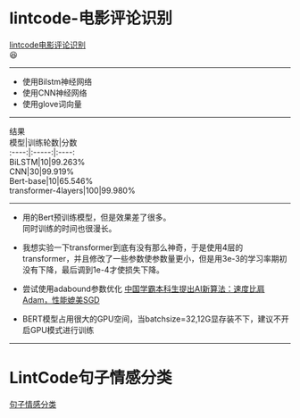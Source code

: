 # lintcode-电影评论识别

[lintcode电影评论识别](https://www.lintcode.com/ai/movie-review-recognition/overview)  
:laughing:
***
+ 使用Bilstm神经网络
+ 使用CNN神经网络
+ 使用glove词向量

***
结果    
模型|训练轮数|分数     
:----:|:-----:|:----:  
BiLSTM|10|99.263%      
CNN|30|99.919%     
Bert-base|10|65.546%   
transformer-4layers|100|99.980%  
***
+ 用的Bert预训练模型，但是效果差了很多。  
同时训练的时间也很漫长。
+ 我想实验一下transformer到底有没有那么神奇，于是使用4层的transformer，并且修改了一些参数使参数量更小，但是用3e-3的学习率期初没有下降，最后调到1e-4才使损失下降。
+ 尝试使用adabound参数优化  [中国学霸本科生提出AI新算法：速度比肩Adam，性能媲美SGD](https://baijiahao.baidu.com/s?id=1626597958173084746&wfr=spider&for=pc)

+ BERT模型占用很大的GPU空间，当batchsize=32,12G显存装不下，建议不开启GPU模式进行训练
***

# LintCode句子情感分类
[句子情感分类](https://www.lintcode.com/ai/UMICH_Sentiment_Analysis/overview)


